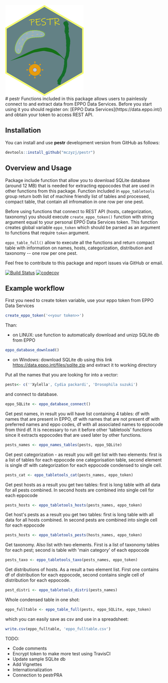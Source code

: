 <img src="https://raw.githubusercontent.com/mczyzj/pestr/master/inst/figures/pestr-hex_center.png" width="250px" style="display: block; margin: auto auto auto 0;" />
# pestr
Functions included in this package allows users to painlessly connect to and
extract data from EPPO Data Services. Before you start using it you should
register on: [EPPO Data Services](https://data.eppo.int/) and obtain your token
to access REST API.

## Installation

You can install and use **pestr** development version from GitHub as follows:

```r
devtools::install_github("mczyzj/pestr")
```

## Overview and Usage

Package include function that allow you to download SQLite database
(around 12 MB) that is needed for extracting eppocodes that are used in other
functions from this package. Function included in `eppo_tabletools` group return
both list of machine friendly list of tables and processed, compact table, that
contain all infromation in one row per one pest.

Before using functions that connect to REST API (hosts, categorization, taxonomy)
you should execute `create_eppo_token()` function with string argument equal to
your personal EPPO Data Services token. This function creates global variable
`eppo_token` which should be parsed as an argument to functions that require
`token` argument.

`eppo_table_full()` allow to execute all the functions and return compact table
with information on names, hosts, categorization, distribution and taxonomy --
one row per one pest.

Feel free to contribute to this package and report issues via GitHub or email.

[![Build Status](https://travis-ci.com/mczyzj/pestr.svg?branch=master)](https://travis-ci.com/mczyzj/pestr)
[![codecov](https://codecov.io/gh/mczyzj/pestr/branch/master/graph/badge.svg)](https://codecov.io/gh/mczyzj/pestr)

## Example workflow

First you need to create token variable, use your eppo token from EPPO Data Services
```r
create_eppo_token('<<your token>>')
```

Than:

* on LINUX: use function  to automatically download and unizp SQLite db from EPPO
```r
eppo_database_download()
```

* on Windows: download SQLite db using this link https://data.eppo.int/files/sqlite.zip
and extract it to working directory

Put all the names that you are looking for into a vector:

```r
pests<- c(''Xylella', Cydia packardi', 'Drosophila suzuki')
```

and connect to database.

```r
eppo_SQLite <- eppo_database_connect()
```

Get pest names, in result you will have list containing 4 tables: df with names that are present in EPPO, df with names that are not present  df with preferred names and eppo codes, df with all associated names to eppocode from third df. It is necessary to run it before other 'tabletools' functions since it extracts eppocodes that are used later by other functions.

```r
pests_names <- eppo_names_tables(pests, eppo_SQLite)
```

Get pest categorization - as result you will get list with two elements:  first is a list of tables for each eppocode one categorisation table, second element is single df with categorization for each eppocode condensed to single cell.

```r
pests_cat <- eppo_tabletools_cat(pests_names, eppo_token)
```

Get pest hosts as a result you get two tables: first is long table with all data  for all pests combined. In second hosts are combined into single cell for each eppocode

```r
pests_hosts <- eppo_tabletools_hosts(pests_names, eppo_token)
```

Get host's pests as a result you get two tables: first is long table with all data for all hosts combined. In second pests are combined into single cell for each eppocode

```r
pests_hosts <- eppo_tabletools_pests(hosts_names, eppo_token)
```

Get taxonomy. Also list with two elements. First is a list of taxonomy tables for each pest; second is table with 'main category' of each eppocode 

```r
pests_taxo <- eppo_tabletools_taxo(pests_names, eppo_token)
```

Get distributions of hosts. As a result a two element list. First one contains df of distribution for each eppocode, second contains single cell of distribution for each eppocode.

```r
pest_distri <- eppo_tabletools_distri(pests_names)
```

Whole condensed table in one shot:

```r
eppo_fulltable <- eppo_table_full(pests, eppo_SQLite, eppo_token)
```

which you can easily save as csv and use in a spreadsheet:

```r
write.csv(eppo_fulltable, 'eppo_fulltable.csv')
```

TODO:

* Code comments
* Encrypt token to make more test using TravisCI
* Update sample SQLite db
* Add Vignettes
* Internationalization
* Connection to pestrPRA
